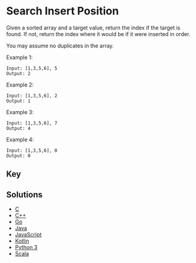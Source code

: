 # Search Insert Position

Given a sorted array and a target value, return the index if the target is found. If not, return the index where it would be if it were inserted in order.

You may assume no duplicates in the array.

Example 1:

```text
Input: [1,3,5,6], 5
Output: 2
```

Example 2:

```text
Input: [1,3,5,6], 2
Output: 1
```

Example 3:

```text
Input: [1,3,5,6], 7
Output: 4
```

Example 4:

```text
Input: [1,3,5,6], 0
Output: 0
```

## Key

## Solutions

- [C](./Solution.c)
- [C++](./Solution.cpp)
- [Go](./Solution.go)
- [Java](./Solution.java)
- [JavaScript](./Solution.js)
- [Kotlin](./Solution.kt)
- [Python 3](./Solution.py)
- [Scala](./Solution.scala)